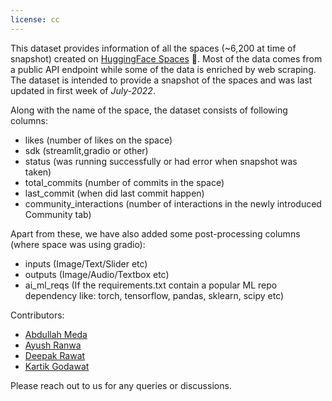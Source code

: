 ```yaml
---
license: cc
---
```


This dataset provides information of all the spaces (~6,200 at time of snapshot) created on [HuggingFace Spaces](https://huggingface.co/spaces) 🤗. Most of the data comes from a public API endpoint while some of the data is enriched by web scraping. The dataset is intended to provide a snapshot of the spaces and was last updated in first week of *July-2022*. 

Along with the name of the space, the dataset consists of following columns:
- likes (number of likes on the space)
- sdk (streamlit,gradio or other)
- status (was running successfully or had error when snapshot was taken)
- total_commits (number of commits in the space)
- last_commit (when did last commit happen)
- community_interactions (number of interactions in the newly introduced Community tab)

Apart from these, we have also added some post-processing columns (where space was using gradio):
- inputs (Image/Text/Slider etc)
- outputs (Image/Audio/Textbox etc)
- ai_ml_reqs (If the requirements.txt contain a popular ML repo dependency like: torch, tensorflow, pandas, sklearn, scipy etc) 


Contributors:
- [Abdullah Meda](https://www.linkedin.com/in/abdmeda/)
- [Ayush Ranwa](https://twitter.com/Ayushranwa6)
- [Deepak Rawat](https://twitter.com/dsr_ai)
- [Kartik Godawat](https://twitter.com/kartik_godawat)

Please reach out to us for any queries or discussions.

